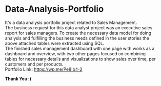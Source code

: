 # Data-Analysis-Portfolio
It's a data analysis portfolio project related to Sales Management.<br>
The business request for this data analyst project was an executive sales report for sales managers. To create the necessary data model for doing analysis and fulfilling the business needs defined in the user stories the above attached tables were extracted using SQL.<br>
The finished sales management dashboard with one page with works as a dashboard and overview, with two other pages focused on combining tables for necessary details and visualizations to show sales over time, per customers and per products.
<br>
Portfolio Link: <a>https://wp.me/Pe8Ib4-2</a><br>

<b>Thank You :)</b>

